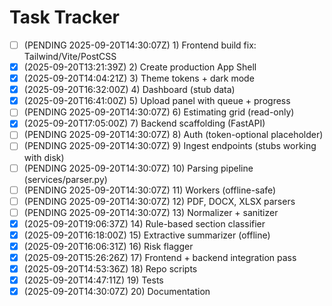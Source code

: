 # Task Tracker

- [ ] (PENDING 2025-09-20T14:30:07Z) 1) Frontend build fix: Tailwind/Vite/PostCSS
- [x] (2025-09-20T13:21:39Z) 2) Create production App Shell
- [x] (2025-09-20T14:04:21Z) 3) Theme tokens + dark mode
- [x] (2025-09-20T16:32:00Z) 4) Dashboard (stub data)
- [x] (2025-09-20T16:41:00Z) 5) Upload panel with queue + progress
- [ ] (PENDING 2025-09-20T14:30:07Z) 6) Estimating grid (read-only)
- [x] (2025-09-20T17:05:00Z) 7) Backend scaffolding (FastAPI)
- [ ] (PENDING 2025-09-20T14:30:07Z) 8) Auth (token-optional placeholder)
- [ ] (PENDING 2025-09-20T14:30:07Z) 9) Ingest endpoints (stubs working with disk)
- [ ] (PENDING 2025-09-20T14:30:07Z) 10) Parsing pipeline (services/parser.py)
- [ ] (PENDING 2025-09-20T14:30:07Z) 11) Workers (offline-safe)
- [ ] (PENDING 2025-09-20T14:30:07Z) 12) PDF, DOCX, XLSX parsers
- [ ] (PENDING 2025-09-20T14:30:07Z) 13) Normalizer + sanitizer
- [x] (2025-09-20T19:06:37Z) 14) Rule-based section classifier
- [x] (2025-09-20T16:18:00Z) 15) Extractive summarizer (offline)
- [x] (2025-09-20T16:06:31Z) 16) Risk flagger
- [x] (2025-09-20T15:26:26Z) 17) Frontend + backend integration pass
- [x] (2025-09-20T14:53:36Z) 18) Repo scripts
- [x] (2025-09-20T14:47:11Z) 19) Tests
- [x] (2025-09-20T14:30:07Z) 20) Documentation
